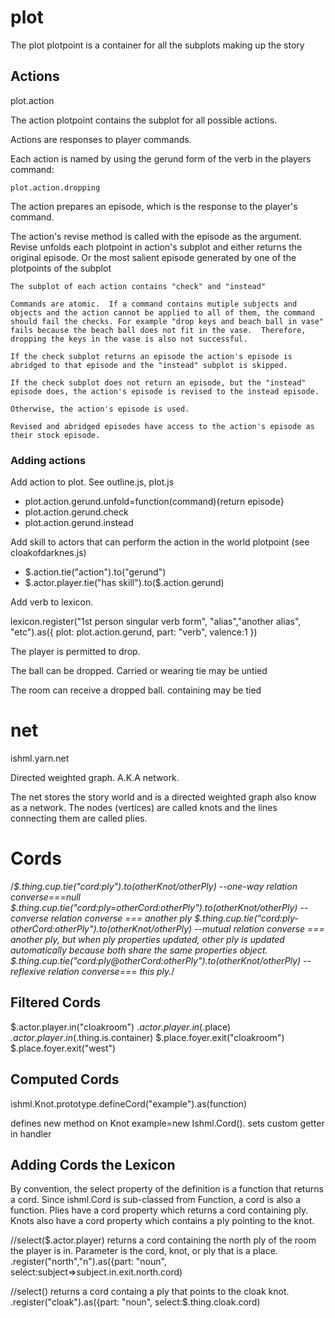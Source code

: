 # plot

The plot plotpoint is a container for all the subplots making up the story


## Actions

plot.action

The action plotpoint contains the subplot for all possible actions.

Actions are responses to player commands. 

Each action is named by using the gerund form of the verb in the players command:

	plot.action.dropping



The action prepares an episode, which is the response to the player's command.

The action's revise method is called with the episode as the argument.  Revise unfolds each plotpoint in action's subplot and either returns the original episode. Or the most salient episode generated by one of the plotpoints of the subplot

	The subplot of each action contains "check" and "instead"

	Commands are atomic.  If a command contains mutiple subjects and objects and the action cannot be applied to all of them, the command should fail the checks. For example "drop keys and beach ball in vase" fails because the beach ball does not fit in the vase.  Therefore, dropping the keys in the vase is also not successful.

	If the check subplot returns an episode the action's episode is abridged to that episode and the "instead" subplot is skipped.  

	If the check subplot does not return an episode, but the "instead" episode does, the action's episode is revised to the instead episode.

	Otherwise, the action's episode is used.

	Revised and abridged episodes have access to the action's episode as their stock episode.


### Adding actions

Add action to plot. See  outline.js, plot.js
* plot.action.gerund.unfold=function(command){return episode}
* plot.action.gerund.check
* plot.action.gerund.instead

Add skill to actors that can perform the action in the world plotpoint (see cloakofdarknes.js)
* $.action.tie("action").to("gerund")
* $.actor.player.tie("has skill").to($.action.gerund)

Add verb to lexicon. 

lexicon.register("1st person singular verb form", "alias","another alias", "etc").as({ plot: plot.action.gerund, part: "verb", valence:1 })

The player is permitted to drop.

The ball can be dropped.  Carried or wearing tie may be untied

The room can receive a dropped ball.  containing may be tied
# net
ishml.yarn.net

Directed weighted graph.  A.K.A network.  

The net stores the story world and is a directed weighted graph also know as a network.  The nodes (vertices) are called knots and the lines connecting them are called plies. 



# Cords
/*$.thing.cup.tie("cord:ply").to(otherKnot/otherPly) --one-way relation converse===null
$.thing.cup.tie("cord:ply=otherCord:otherPly").to(otherKnot/otherPly) --converse relation converse === another ply
$.thing.cup.tie("cord:ply-otherCord:otherPly").to(otherKnot/otherPly) --mutual relation converse === another ply, but when ply properties updated, other ply is updated automatically because both share the same properties object.
$.thing.cup.tie("cord:ply@otherCord:otherPly").to(otherKnot/otherPly) --reflexive relation converse=== this ply.*/

## Filtered Cords

$.actor.player.in("cloakroom")
$.actor.player.in($.place)
$.actor.player.in($.thing.is.container)
$.place.foyer.exit("cloakroom")
$.place.foyer.exit("west")



## Computed Cords


ishml.Knot.prototype.defineCord("example").as(function)

defines new method on Knot example=new Ishml.Cord().  sets custom getter in handler 


## Adding Cords the Lexicon

By convention, the select property of the definition is a function that returns a cord.  Since ishml.Cord is sub-classed from Function, a cord is also a function. Plies have a cord property which returns a cord containing ply.  Knots also have a cord property which contains a ply pointing to the knot.  

//select($.actor.player) returns a cord containing the north ply of the room the player is in.  Parameter is the cord, knot, or ply that is a place.
.register("north","n").as({part: "noun",  select:subject=>subject.in.exit.north.cord)

//select() returns a cord containg a ply that points to the cloak knot.
.register("cloak").as({part: "noun",  select:$.thing.cloak.cord)

